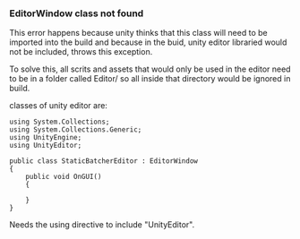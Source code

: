 ### EditorWindow class not found

This error happens because unity thinks that this class will need to be imported into the build and because in the buid, unity editor libraried would not be included, throws this exception. 

To solve this, all scrits and assets that would only be used in the editor need to be in a folder called Editor/ so all inside that directory would be ignored in build. 

classes of unity editor are: 

```CSHARP 
using System.Collections;
using System.Collections.Generic;
using UnityEngine;
using UnityEditor; 

public class StaticBatcherEditor : EditorWindow
{
    public void OnGUI()
    {
        
    }
}

```


Needs the using directive to include "UnityEditor". 
